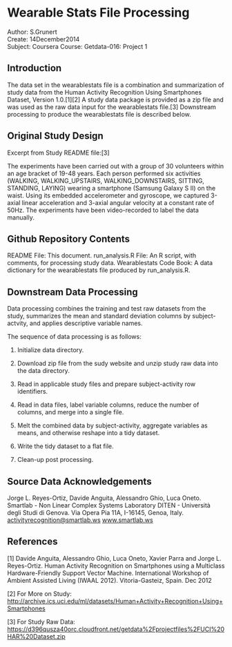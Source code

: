 Wearable Stats File Processing
=================================================================
Author: S.Grunert  
Create: 14December2014  
Subject: Coursera Course: Getdata-016: Project 1  


Introduction
-----------------------------------------------------------------
The data set in the wearablestats file is a combination and summarization of study data from the Human Activity Recognition Using Smartphones Dataset, Version 1.0.[1][2] A study data package is provided as a zip file and was used as the raw data input for the wearablestats file.[3] Downstream processing to produce the wearablestats file is described below.


Original Study Design
-----------------------------------------------------------------
Excerpt from Study README file:[3]

The experiments have been carried out with a group of 30 volunteers within an age bracket of 19-48 years. Each person performed six activities (WALKING, WALKING_UPSTAIRS, WALKING_DOWNSTAIRS, SITTING, STANDING, LAYING) wearing a smartphone (Samsung Galaxy S II) on the waist. Using its embedded accelerometer and gyroscope, we captured 3-axial linear acceleration and 3-axial angular velocity at a constant rate of 50Hz. The experiments have been video-recorded to label the data manually. 


Github Repository Contents
-----------------------------------------------------------------
README File:      This document.
run_analysis.R File: 	 An R script, with comments, for processing study data.
Wearablestats Code Book: A data dictionary for the wearablestats file produced by run_analysis.R.


Downstream Data Processing
-----------------------------------------------------------------
Data processing combines the training and test raw datasets from the study, summarizes the mean and standard deviation columns by subject-actvity, and applies descriptive variable names. 

The sequence of data processing is as follows:

1) Initialize data directory.

2) Download zip file from the sudy website and unzip study raw data into the data directory.

3) Read in applicable study files and prepare subject-activity row identifiers.

4) Read in data files, label variable columns, reduce the number of columns, and merge into a single file.

5) Melt the combined data by subject-activity, aggregate variables as means, and otherwise reshape into a tidy dataset.

6) Write the tidy dataset to a flat file.

7) Clean-up post processing.


Source Data Acknowledgements
-----------------------------------------------------------------
Jorge L. Reyes-Ortiz, Davide Anguita, Alessandro Ghio, Luca Oneto.
Smartlab - Non Linear Complex Systems Laboratory
DITEN - Università degli Studi di Genova.
Via Opera Pia 11A, I-16145, Genoa, Italy.
activityrecognition@smartlab.ws
www.smartlab.ws



References
-----------------------------------------------------------------
[1] Davide Anguita, Alessandro Ghio, Luca Oneto, Xavier Parra and Jorge L. Reyes-Ortiz. Human Activity Recognition on Smartphones using a Multiclass Hardware-Friendly Support Vector Machine. International Workshop of Ambient Assisted Living (IWAAL 2012). Vitoria-Gasteiz, Spain. Dec 2012

[2] For More on Study: http://archive.ics.uci.edu/ml/datasets/Human+Activity+Recognition+Using+Smartphones

[3] For Study Raw Data: https://d396qusza40orc.cloudfront.net/getdata%2Fprojectfiles%2FUCI%20HAR%20Dataset.zip





